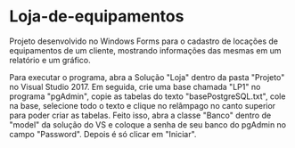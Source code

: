 # Loja-de-equipamentos
Projeto desenvolvido no Windows Forms para o cadastro de locações de equipamentos de um cliente, mostrando informações das mesmas em um relatório e um gráfico.

Para executar o programa, abra a Solução "Loja" dentro da pasta "Projeto" no Visual Studio 2017. Em seguida, crie uma base chamada "LP1" no programa "pgAdmin", copie as tabelas do texto "basePostgreSQL.txt", cole na base, selecione todo o texto e clique no relâmpago no canto superior para poder criar as tabelas. Feito isso, abra a classe "Banco" dentro de "model" da solução do VS e coloque a senha de seu banco do pgAdmin no campo "Password". Depois é só clicar em "Iniciar".
